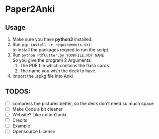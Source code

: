# Paper2Anki

## Usage

1. Make sure you have **python3** installed.
2. Run `pip install -r requirements.txt`  
   to install the packages reqired to run the script.
3. Run `python PdfCutter.py YOURFILE.PDF NAME`  
   So you give the program 2 Arguments:
   1. The PDF file which contains the flash cards
   2. The name you wish the deck to have.
4. Import the .apkg file into Anki

## TODOS:

- [ ] compress the pictures better, so the deck don't need so much space
- [ ] Make Code a bit cleaner
- [ ] Website? Like notion2anki
- [ ] Credits
- [ ] Example
- [ ] Opensource License
